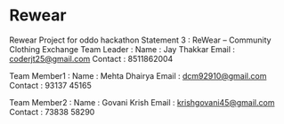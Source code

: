 # Rewear
Rewear Project for oddo hackathon 
Statement 3 : ReWear – Community Clothing Exchange
Team Leader : 
Name : Jay Thakkar 
Email : coderjt25@gmail.com
Contact : 8511862004

Team Member1 : 
Name : Mehta Dhairya
Email : dcm92910@gmail.com
Contact : 93137 45165

Team Member2 : 
Name : Govani Krish
Email : krishgovani45@gmail.com
Contact : 73838 58290
